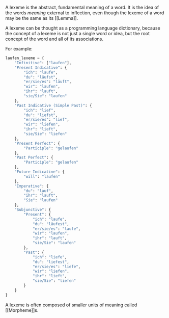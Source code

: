 A lexeme is the abstract, fundamental meaning of a word. It is the idea of the words *meaning* external to inflection, even though the lexeme of a word may be the same as its [[Lemma]].

A lexeme can be thought as a programming language dictionary, because the concept of a lexeme is not just a single word or idea, but the root concept of the word and all of its associations. 

For example:
```python title="lexeme"
laufen_lexeme = {
    "Infinitive": ["laufen"],
    "Present Indicative": {
        "ich": "laufe",
        "du": "läufst",
        "er/sie/es": "läuft",
        "wir": "laufen",
        "ihr": "lauft",
        "sie/Sie": "laufen"
    },
    "Past Indicative (Simple Past)": {
        "ich": "lief",
        "du": "liefst",
        "er/sie/es": "lief",
        "wir": "liefen",
        "ihr": "lieft",
        "sie/Sie": "liefen"
    },
    "Present Perfect": {
        "Participle": "gelaufen"
    },
    "Past Perfect": {
        "Participle": "gelaufen"
    },
    "Future Indicative": {
        "will": "laufen"
    },
    "Imperative": {
        "du": "lauf",
        "ihr": "lauft",
        "Sie": "laufen"
    },
    "Subjunctive": {
        "Present": {
            "ich": "laufe",
            "du": "läufest",
            "er/sie/es": "laufe",
            "wir": "laufen",
            "ihr": "lauft",
            "sie/Sie": "laufen"
        },
        "Past": {
            "ich": "liefe",
            "du": "liefest",
            "er/sie/es": "liefe",
            "wir": "liefen",
            "ihr": "lieft",
            "sie/Sie": "liefen"
        }
    }
}
```

A lexeme is often composed of smaller units of meaning called [[Morpheme]]s.